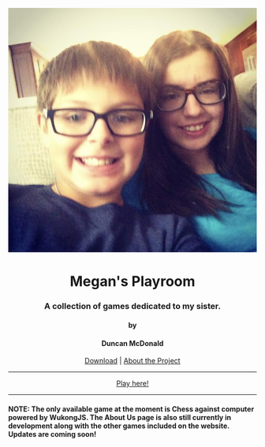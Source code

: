 <p align="center">
  <img src="img/imageofmeg.jpg">
</p>

<h1 align="center">Megan's Playroom</h1>
<h3 align="center">A collection of games dedicated to my sister.</h3>
<h4 align="center">by</h4>
<h4 align="center">Duncan McDonald</h4>
<p align="center">
  <a href="https://github.com/McDonaldDu/megans-playroom/archive/master.zip">Download</a> |
  <a href="https://github.com/McDonaldDu/megans-playroom/blob/master/README.md">About the Project</a>
</p>
<hr>
<p align="center">
  <a class="btn btn-success" href="https://mcdonalddu.github.io/megans-playroom/">Play here!</a>
</p>
<hr>
<p aligh="center">
   <h4><strong>NOTE: The only available game at the moment is Chess against computer powered by WukongJS. The About Us page is also still currently in development along with the other games included on the website. Updates are coming soon!</h4>
</p>
